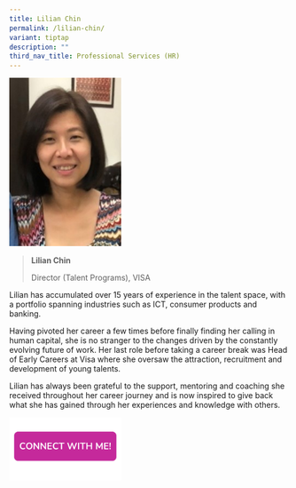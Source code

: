 ```yaml
---
title: Lilian Chin
permalink: /lilian-chin/
variant: tiptap
description: ""
third_nav_title: Professional Services (HR)
---
```

<p></p>
<div class="isomer-image-wrapper">
<img style="width: 40%;" height="auto" width="100%" alt="" src="/images/Profile Photos/lilian chin.jpg">
</div>
<blockquote>
<p><strong>Lilian Chin</strong>
</p>
<p>Director (Talent Programs), VISA</p>
</blockquote>
<p>Lilian has accumulated over 15 years of experience in the talent space,
with a portfolio spanning industries such as ICT, consumer products and
banking.</p>
<p>Having pivoted her career a few times before finally finding her calling
in human capital, she is no stranger to the changes driven by the constantly
evolving future of work. Her last role before taking a career break was
Head of Early Careers at Visa where she oversaw the attraction, recruitment
and development of young talents.</p>
<p>Lilian has always been grateful to the support, mentoring and coaching
she received throughout her career journey and is now inspired to give
back what she has gained through her experiences and knowledge with others.</p>
<p></p><a class="isomer-image-wrapper" href="https://form.gov.sg/677f333d591c8c2780edcade"><img style="width: 40%;" height="auto" width="100%" alt="" src="/images/CONNECT_WITH_ME.png"></a>
<p></p>